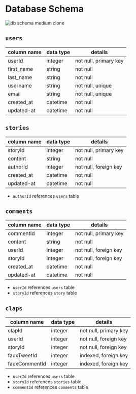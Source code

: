  # **Database Schema**

![db schema medium clone](https://github.com/isaiahxs/well-done/assets/106289871/759a11d7-a2b1-4eca-b81f-0038f84d67f8)

## `users`

| column name | data type | details                   |
|-------------|-----------|---------------------------|
| userId     | integer   | not null, primary key     |
| first_name  | string    | not null                 |
| last_name   | string    | not null                 |
| username    | string    | not null, unique                |
| email       | string    | not null, unique |
| created_at  | datetime  | not null                  |
| updated-at  | datetime  | not null                  |

## `stories`

| column name | data type | details               |
|-------------|-----------|-----------------------|
| storyId     | integer   | not null, primary key |
| content     | string    | not null              |
| authorId    | integer   | not null, foreign key |
| created_at  | datetime  | not null              |
| updated-at  | datetime  | not null              |

* `authorId` references `users` table

## `comments`

| column name   | data type | details               |
|---------------|-----------|-----------------------|
| commentId     | integer   | not null, primary key |
| content       | string    | not null              |
| userId        | integer   | not null, foreign key |
| storyId       | integer   | not null, foreign key |
| created_at    | datetime  | not null              |
| updated-at    | datetime  | not null              |

* `userId` references `users` table
* `storyId` references `story` table

## `claps`

| column name   | data type | details                        |
|---------------|-----------|--------------------------------|
| clapId        | integer   | not null, primary key          |
| userId        | integer   | not null,  foreign key         |
| storyId       | integer   | not null, foreign key          |
| fauxTweetId   | integer   | indexed, foreign key           |
| fauxCommentId | integer   | indexed, foreign key           |

* `userId` references `users` table
* `storyId` references `stories` table
* `commentId` references `comments` table
